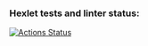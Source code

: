 ### Hexlet tests and linter status:
[![Actions Status](https://github.com/ramzesnic/java-project-lvl3/workflows/hexlet-check/badge.svg)](https://github.com/ramzesnic/java-project-lvl3/actions)